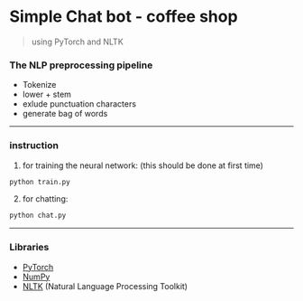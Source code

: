 # Simple Chat bot - coffee shop
> using PyTorch and NLTK

### The NLP preprocessing pipeline
- Tokenize
- lower + stem
- exlude punctuation characters
- generate bag of words

***
### instruction
1. for training the neural network: (this should be done at first time)
```sh
python train.py
```
2. for chatting:
```sh
python chat.py
```

***
### Libraries
- [PyTorch](https://pytorch.org/)
- [NumPy](https://numpy.org/)
- [NLTK](https://www.nltk.org) (Natural Language Processing Toolkit)